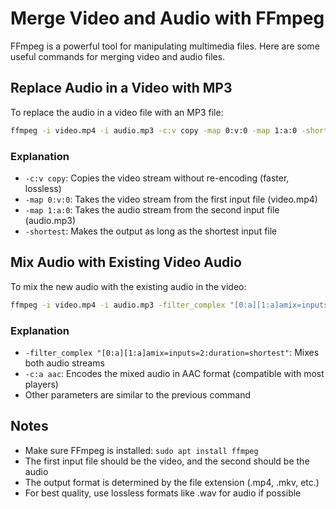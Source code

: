 # Merge Video and Audio with FFmpeg

FFmpeg is a powerful tool for manipulating multimedia files. Here are some useful commands for merging video and audio files.

## Replace Audio in a Video with MP3

To replace the audio in a video file with an MP3 file:

```bash
ffmpeg -i video.mp4 -i audio.mp3 -c:v copy -map 0:v:0 -map 1:a:0 -shortest output.mp4
```

### Explanation

- `-c:v copy`: Copies the video stream without re-encoding (faster, lossless)
- `-map 0:v:0`: Takes the video stream from the first input file (video.mp4)
- `-map 1:a:0`: Takes the audio stream from the second input file (audio.mp3)
- `-shortest`: Makes the output as long as the shortest input file

## Mix Audio with Existing Video Audio

To mix the new audio with the existing audio in the video:

```bash
ffmpeg -i video.mp4 -i audio.mp3 -filter_complex "[0:a][1:a]amix=inputs=2:duration=shortest" -map 0:v -c:v copy -c:a aac -shortest output.mp4
```

### Explanation

- `-filter_complex "[0:a][1:a]amix=inputs=2:duration=shortest"`: Mixes both audio streams
- `-c:a aac`: Encodes the mixed audio in AAC format (compatible with most players)
- Other parameters are similar to the previous command

## Notes

- Make sure FFmpeg is installed: `sudo apt install ffmpeg`
- The first input file should be the video, and the second should be the audio
- The output format is determined by the file extension (.mp4, .mkv, etc.)
- For best quality, use lossless formats like .wav for audio if possible
